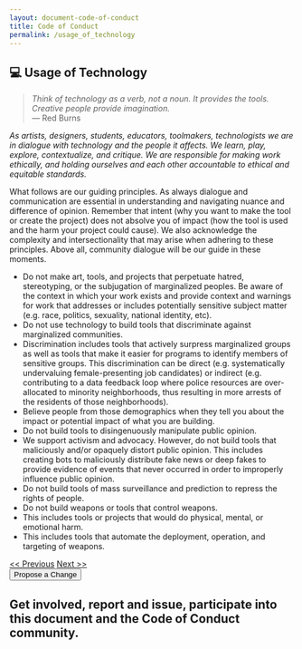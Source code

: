 ```yaml
---
layout: document-code-of-conduct
title: Code of Conduct
permalink: /usage_of_technology
---
```

## <a name="usage_of_technology"> 💻 Usage of Technology</a>

> *Think of technology as a verb, not a noun. It provides the tools. Creative people provide imagination.*<br/> — Red Burns

*As artists, designers, students, educators, toolmakers, technologists we are in dialogue with technology and the people it affects. We learn, play, explore, contextualize, and critique. We are responsible for making work ethically, and holding ourselves and each other accountable to ethical and equitable standards.*

What follows are our guiding principles. As always dialogue and communication are essential in understanding and navigating nuance and difference of opinion. Remember that intent (why you want to make the tool or create the project) does not absolve you of impact (how the tool is used and the harm your project could cause). We also acknowledge the complexity and intersectionality that may arise when adhering to these principles. Above all, community dialogue will be our guide in these moments.

- Do not make art, tools, and projects that perpetuate hatred, stereotyping, or the subjugation of marginalized peoples. Be aware of the context in which your work exists and provide context and warnings for work that addresses or includes potentially sensitive subject matter (e.g. race, politics, sexuality, national identity, etc).
- Do not use technology to build tools that discriminate against marginalized communities.
- Discrimination includes tools that actively surpress marginalized groups as well as tools that make it easier for programs to identify members of sensitive groups. This discrimination can be direct (e.g. systematically undervaluing female-presenting job candidates) or indirect (e.g. contributing to a data feedback loop where police resources are over-allocated to minority neighborhoods, thus resulting in more arrests of the residents of those neighborhoods).
- Believe people from those demographics when they tell you about the impact or potential impact of what you are building.
- Do not build tools to disingenuously manipulate public opinion.
- We support activism and advocacy. However, do not build tools that maliciously and/or opaquely distort public opinion. This includes creating bots to maliciously distribute fake news or deep fakes to provide evidence of events that never occurred in order to improperly influence public opinion.
- Do not build tools of mass surveillance and prediction to repress the rights of people.
- Do not build weapons or tools that control weapons.
- This includes tools or projects that would do physical, mental, or emotional harm.
- This includes tools that automate the deployment, operation, and targeting of weapons.

<!-- Links buttons for next section in Code of Conduct -->
<div class="next-previous-div">
    <a class="next-previous-links" href="./rules_of_play">
        << Previous</a> 
        <a class="next-previous-links" href="./development">Next >>
    </a>
</div>
<section class="contribution-section">
    <button class="contribution-button">Propose a Change</button>
    <h1 class="contribution-text">Get involved, report and issue, participate into this document and the
        Code of Conduct community.</h1>
</section>
